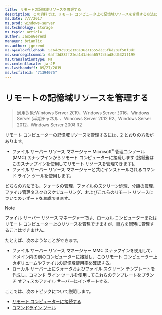 ```yaml
---
title: リモートの記憶域リソースを管理する
description: この資料では、リモート コンピュータ上の記憶域リソースを管理する方法について説明します。
ms.date: 7/7/2017
ms.prod: windows-server
ms.technology: storage
ms.topic: article
author: JasonGerend
manager: brianlic
ms.author: jgerend
ms.openlocfilehash: 5c6dc9c931e130e36e01655de05fbd209f50f3dc
ms.sourcegitcommit: 6aff3d88ff22ea141a6ea6572a5ad8dd6321f199
ms.translationtype: MT
ms.contentlocale: ja-JP
ms.lasthandoff: 09/27/2019
ms.locfileid: "71394075"
---
```

# <a name="managing-remote-storage-resources"></a>リモートの記憶域リソースを管理する

> 適用対象:Windows Server 2019、Windows Server 2016、Windows Server (半期チャネル)、Windows Server 2012 R2、Windows Server 2012、Windows Server 2008 R2

リモート コンピューターの記憶域リソースを管理するには、2 とおりの方法があります。

-   ファイル サーバー リソース マネージャー Microsoft<sup>®</sup> 管理コンソール (MMC) スナップインからリモート コンピューターに接続します (接続後はこのスナップインを使用してリモート リソースを管理できます)。
-   ファイル サーバー リソース マネージャーと共にインストールされるコマンド ライン ツールを使用します。

どちらの方法でも、クォータの管理、ファイルのスクリーン処理、分類の管理、ファイル管理タスクのスケジューリング、およびこれらのリモート リソースについてのレポートを生成できます。

> [!Note]
> ファイル サーバー リソース マネージャーでは、ローカル コンピューターまたはリモート コンピューター上のリソースを管理できますが、両方を同時に管理することはできません。

たとえば、次のようなことができます。

-   ファイル サーバー リソース マネージャー MMC スナップインを使用して、ドメイン内の別のコンピューターに接続し、このリモート コンピューター上のボリュームやファイルの記憶域使用率を確認する。
-   ローカル サーバー上にクォータおよびファイル スクリーン テンプレートを作成し、コマンド ライン ツールを使用してこれらのテンプレートをブランチ オフィスのファイル サーバーにインポートする。

ここでは、次のトピックについて説明します。

-   [リモート コンピューターに接続する](connect-to-remote-computer.md)
-   [コマンドライン ツール](command-line-tools.md)
